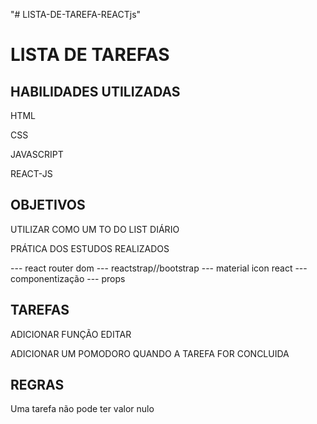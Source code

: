 "# LISTA-DE-TAREFA-REACTjs" 
<h1>LISTA DE TAREFAS</h1>

<h2>HABILIDADES UTILIZADAS</h2>

<p>HTML</p>
<P>CSS</p>
<p>JAVASCRIPT</p>
<p>REACT-JS</p>  <!-- framework/biblioteca Javascript <!-->

<h2>OBJETIVOS</h2>

<p>UTILIZAR COMO UM TO DO LIST DIÁRIO</p>
<p>PRÁTICA DOS ESTUDOS REALIZADOS</p>
--- react router dom   
--- reactstrap//bootstrap
--- material icon react
--- componentização
--- props

<h2>TAREFAS</h2>
<p>ADICIONAR FUNÇÃO EDITAR </p>
<p>ADICIONAR UM POMODORO QUANDO A TAREFA FOR CONCLUIDA</p>


<h2>REGRAS</h2>
<p>Uma tarefa não pode ter valor nulo</p>
